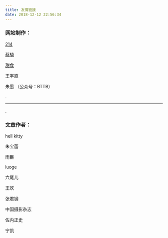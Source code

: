 ```yaml
---
title: 友情链接
date: 2018-12-12 22:56:34
---
```


### 网站制作：

[214](https://weibo.com/nearlife) 

[蔡驍](http://c-aixiao.lofter.com/)

[甜食](https://www.douban.com/people/lamons/)

王宇直

朱墨 （公众号：BTTB）

.

---

.

### 文章作者：

hell kitty

朱宝蕾

雨臣

luoge

六尾儿

王欢

张君钢

中国摄影杂志

佐内正史

宁凯


